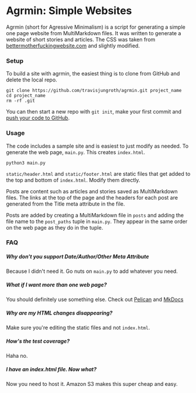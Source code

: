 # Agrmin: Simple Websites

Agrmin (short for Agressive Minimalism) is a script for generating a simple one page website from MultiMarkdown files. It was written to generate a website of short stories and articles. The CSS was taken from [bettermotherfuckingwebsite.com](http://bettermotherfuckingwebsite.com/) and slightly modified.

### Setup
To build a site with agrmin, the easiest thing is to clone from GitHub and delete the local repo.

    git clone https://github.com/travisjungroth/agrmin.git project_name
    cd project_name
    rm -rf .git
    
You can then start a new repo with `git init`, make your first commit and [push your code to GitHub](https://help.github.com/articles/adding-an-existing-project-to-github-using-the-command-line/).

### Usage
The code includes a sample site and is easiest to just modify as needed. To generate the web page, `main.py`. This creates `index.html`.

    python3 main.py

`static/header.html` and `static/footer.html` are static files that get added to the top and bottom of `index.html`. Modify them directly.

Posts are content such as articles and stories saved as MultiMarkdown files. The links at the top of the page and the headers for each post are generated from the Title meta attribute in the file.

Posts are added by creating a MultiMarkdown file in `posts` and adding the file name to the `post_paths` tuple in `main.py`. They appear in the same order on the web page as they do in the tuple.

### FAQ

##### Why don't you support Date/Author/Other Meta Attribute
 Because I didn't need it. Go nuts on `main.py` to add whatever you need.
 
##### What if I want more than one web page?
You should definitely use something else. Check out [Pelican](http://blog.getpelican.com/) and [MkDocs](http://www.mkdocs.org/)

##### Why are my HTML changes disappearing?
Make sure you're editing the static files and not `index.html`.

##### How's the test coverage?
Haha no.

##### I have an index.html file. Now what?
Now you need to host it. Amazon S3 makes this super cheap and easy.

